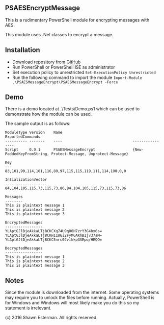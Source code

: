 ## PSAESEncryptMessage ##

This is a rudimentary PowerShell module for encrypting messages with AES.

This module uses .Net classes to encrypt a message. 

## Installation ##

- Download repository from [GitHub](https://github.com/shwnstrmn/PSAESMessageEncrypt)
- Run PowerShell or PowerShell ISE as administrator
- Set execution policy to unrestricted `Set-ExecutionPolicy Unrestricted`
- Run the following command to import the module `Import-Module .\PSAESMessageEncrypt\PSAESMessageEncrypt -Force`

## Demo ##

There is a demo located at .\Tests\Demo.ps1 which can be used to demonstrate how the module can be used.

The sample output is as follows:

	ModuleType Version    Name                                ExportedCommands    
	---------- -------    ----                                ----------------         
	Script     0.0.1      PSAESMessageEncrypt                 {New-PaddedKeyFromString, Protect-Message, Unprotect-Message}
	
	Key
	---
	83,101,99,114,101,116,80,97,115,115,119,111,114,100,0,0
	
	IntializationVector
	-------------------
	84,104,105,115,73,115,73,86,84,104,105,115,73,115,73,86
	
	Messages
	--------
	This is plaintext message 1
	This is plaintext message 2
	This is plaintext message 3
	
	EncryptedMessages
	-----------------
	YLAptGJlDjeAkkaLTj8CKCXq74U9qO0H7zrY3G4bx0s=
	YLAptGJlDjeAkkaLTj8CKH1186i2FyMGAKhBIjv37aM=
	YLAptGJlDjeAkkaLTj8CKC5nrc02vikkp3SEpq/HEQQ=
	
	DecryptedMessages
	-----------------
	This is plaintext message 1
	This is plaintext message 2
	This is plaintext message 3


## Notes ##
Since the module is downloaded from the internet. Some operating systems may require you to unlock the files before running. Actually, PowerShell is for Windows and Windows will most likely make you do this so my statement is irrelevant. 

(c) 2016 Shawn Esterman. All rights reserved. 